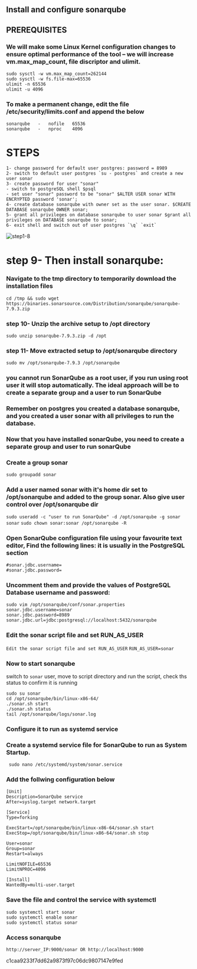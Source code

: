 ## Install and configure sonarqube
## PREREQUISITES
### We will make some Linux Kernel configuration changes to ensure optimal performance of the tool – we will increase vm.max_map_count, file discriptor and ulimit.
```
sudo sysctl -w vm.max_map_count=262144
sudo sysctl -w fs.file-max=65536
ulimit -n 65536
ulimit -u 4096
```
### To make a permanent change, edit the file /etc/security/limits.conf and append the below
```
sonarqube   -   nofile   65536
sonarqube   -   nproc    4096
```

# STEPS
```
1- change password for default user postgres: password = 8989
2- switch to default user postgres `su - postgres` and create a new user sonar
3- create password for user "sonar" 
- switch to postgreSQL shell $psql
- set user "sonar" password to be "sonar" $ALTER USER sonar WITH ENCRYPTED password 'sonar';
4- create database sonarqube with owner set as the user sonar. $CREATE DATABASE sonarqube OWNER sonar;
5- grant all privileges on database sonarqube to user sonar $grant all privileges on DATABASE sonarqube to sonar;
6- exit shell and switch out of user postgres `\q` `exit`
```

![step1-8](./sonar%20installation%20images/step1-8.jpg)

# step 9- Then install sonarqube:
### Navigate to the tmp directory to temporarily download the installation files
 `cd /tmp && sudo wget https://binaries.sonarsource.com/Distribution/sonarqube/sonarqube-7.9.3.zip`

### step 10- Unzip the archive setup to /opt directory
`sudo unzip sonarqube-7.9.3.zip -d /opt`
### step 11- Move extracted setup to /opt/sonarqube directory
`sudo mv /opt/sonarqube-7.9.3 /opt/sonarqube`

### you cannot run SonarQube as a root user, if you run using root user it will stop automatically. The ideal approach will be to create a separate group and a user to run SonarQube

### Remember on postgres you created a database sonarqube, and you created a user sonar with all privileges to run the database.

### Now that you have installed sonarQube, you need to create a separate group and user to run sonarQube

### Create a group sonar
`sudo groupadd sonar`

### Add a user named sonar with it's home dir set to /opt/sonarqube and added to the group sonar. Also give user control over /opt/sonarqube dir
`sudo useradd -c "user to run SonarQube" -d /opt/sonarqube -g sonar sonar`
`sudo chown sonar:sonar /opt/sonarqube -R`

### Open SonarQube configuration file using your favourite text editor, Find the following lines: it is usually in the PostgreSQL section

```
#sonar.jdbc.username=
#sonar.jdbc.password=
```
### Uncomment them and provide the values of PostgreSQL Database username and password:

```
sudo vim /opt/sonarqube/conf/sonar.properties
sonar.jdbc.username=sonar
sonar.jdbc.password=8989
sonar.jdbc.url=jdbc:postgresql://localhost:5432/sonarqube
```

### Edit the sonar script file and set RUN_AS_USER
`Edit the sonar script file and set RUN_AS_USER`
`RUN_AS_USER=sonar`
### Now to start sonarqube

switch to `sonar` user, move to script directory and run the script, check ths status to confirm it is running
```
sudo su sonar
cd /opt/sonarqube/bin/linux-x86-64/
./sonar.sh start
./sonar.sh status
tail /opt/sonarqube/logs/sonar.log
```
### Configure it to run as systemd service

### Create a systemd service file for SonarQube to run as System Startup.

` sudo nano /etc/systemd/system/sonar.service`

### Add the follwing configuration below
```
[Unit]
Description=SonarQube service
After=syslog.target network.target

[Service]
Type=forking

ExecStart=/opt/sonarqube/bin/linux-x86-64/sonar.sh start
ExecStop=/opt/sonarqube/bin/linux-x86-64/sonar.sh stop

User=sonar
Group=sonar
Restart=always

LimitNOFILE=65536
LimitNPROC=4096

[Install]
WantedBy=multi-user.target
```

### Save the file and control the service with systemctl
```
sudo systemctl start sonar
sudo systemctl enable sonar
sudo systemctl status sonar
```

### Access sonarqube
`http://server_IP:9000/sonar OR http://localhost:9000`

c1caa9233f7dd62a9873f97c06dc9807147e9fed